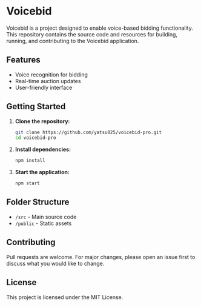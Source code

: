 # Voicebid

Voicebid is a project designed to enable voice-based bidding functionality. This repository contains the source code and resources for building, running, and contributing to the Voicebid application.

## Features

- Voice recognition for bidding
- Real-time auction updates
- User-friendly interface

## Getting Started

1. **Clone the repository:**
    ```bash
    git clone https://github.com/yatsu025/voicebid-pro.git
    cd voicebid-pro
    ```

2. **Install dependencies:**
    ```bash
    npm install
    ```

3. **Start the application:**
    ```bash
    npm start
    ```

## Folder Structure

- `/src` - Main source code
- `/public` - Static assets

## Contributing

Pull requests are welcome. For major changes, please open an issue first to discuss what you would like to change.

## License

This project is licensed under the MIT License.
